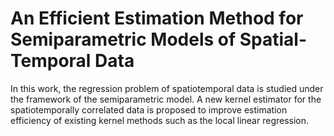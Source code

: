 # An Efficient Estimation Method for Semiparametric Models of Spatial-Temporal Data

In this work, the regression problem of spatiotemporal data is studied under the framework of the semiparametric model. A new kernel estimator for the spatiotemporally correlated data is proposed to improve estimation efficiency of existing kernel methods such as the local linear regression.

